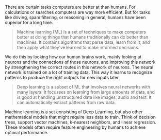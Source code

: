 There are certain tasks computers are better at than humans. For calculations or searches computers are way more efficient. But for tasks like driving, spam filtering, or reasoning in general, humans have been superior for a long time. 

> Machine learning (ML) is a set of techniques to make computers better at doing things that humans traditionally can do better than machines. It contains algorithms that parse data, learn from it, and then apply what they've learned to make informed decisions.

We do this by looking how our human brains work, mainly looking at neurons and the connections of those neurons, and improving this network by strengthening the correct routes in this network of neurons. The neural network is trained on a lot of training data. This way it learns to recognize patterns to produce the right outputs for new inputs later. 

> Deep learning is a subset of ML that involves neural networks with many layers. It focusses on learning from large amounts of data, and is good at handling unstructured data like images, audio and text. It can automatically extract patterns from raw data. 

Machine learning is a set consisting of Deep Learning, but also other mathematical models that might require less data to train. Think of decision trees, support vector machines, k-nearest neighbors, and linear regression. These models often require feature engineering by humans to achieve optimal performance. 
